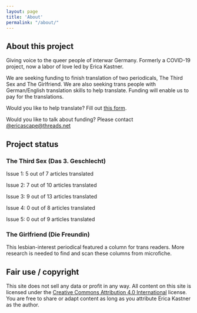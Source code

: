 ```yaml
---
layout: page
title: 'About'
permalink: "/about/"
---
```


## About this project

Giving voice to the queer people of interwar Germany. Formerly a COVID-19 project, now a labor of love led by Erica Kastner.

We are seeking funding to finish translation of two periodicals, The Third Sex and The Girlfriend. We are also seeking trans people with German/English translation skills to help translate. Funding will enable us to pay for the translations.

Would you like to help translate? Fill out [this form](https://docs.google.com/forms/d/e/1FAIpQLSd_tgfIsEIhtffgPDYdu9H_ygJye8iPU6WgQQMe7878GTYqAA/viewform?usp=sf_link).

Would you like to talk about funding? Please contact [@ericascape@threads.net](https://www.threads.net/@ericascape)

## Project status

### The Third Sex (Das 3. Geschlecht)

Issue 1: 5 out of 7 articles translated

Issue 2: 7 out of 10 articles translated

Issue 3: 9 out of 13 articles translated

Issue 4: 0 out of 8 articles translated

Issue 5: 0 out of 9 articles translated

### The Girlfriend (Die Freundin)

This lesbian-interest periodical featured a column for trans readers. More research is needed to find and scan these columns from microfiche.

## Fair use / copyright

This site does not sell any data or profit in any way. All content on this site is licensed under the [Creative Commons Attribution 4.0 International](https://creativecommons.org/licenses/by/4.0/) license. You are free to share or adapt content as long as you attribute Erica Kastner as the author.
